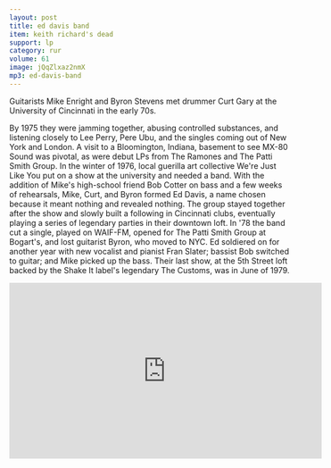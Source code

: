 ```yaml
---
layout: post
title: ed davis band
item: keith richard's dead
support: lp
category: rur
volume: 61
image: jQqZlxaz2nmX
mp3: ed-davis-band
---
```


Guitarists Mike Enright and Byron Stevens met drummer Curt Gary at the University of Cincinnati in the early 70s.

By 1975 they were jamming together, abusing controlled substances, and listening closely to Lee Perry, Pere Ubu, and the singles coming out of New York and London. A visit to a Bloomington, Indiana, basement to see MX-80 Sound was pivotal, as were debut LPs from The Ramones and The Patti Smith Group. In the winter of 1976, local guerilla art collective We're Just Like You put on a show at the university and needed a band. With the addition of Mike's high-school friend Bob Cotter on bass and a few weeks of rehearsals, Mike, Curt, and Byron formed Ed Davis, a name chosen because it meant nothing and revealed nothing. The group stayed together after the show and slowly built a following in Cincinnati clubs, eventually playing a series of legendary parties in their downtown loft. In '78 the band cut a single, played on WAIF-FM, opened for The Patti Smith Group at Bogart's, and lost guitarist Byron, who moved to NYC. Ed soldiered on for another year with new vocalist and pianist Fran Slater; bassist Bob switched to guitar; and Mike picked up the bass. Their last show, at the 5th Street loft backed by the Shake It label's legendary The Customs, was in June of 1979.

<iframe width="560" height="315" src="https://www.youtube.com/embed/W2hFENyGmUU" title="YouTube video player" frameborder="0" allow="accelerometer; autoplay; clipboard-write; encrypted-media; gyroscope; picture-in-picture" allowfullscreen></iframe>
